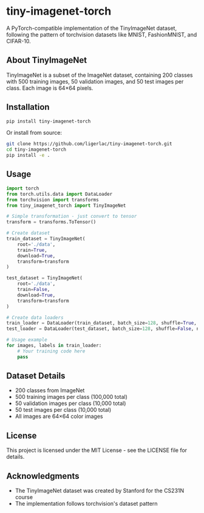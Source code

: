 # tiny-imagenet-torch

A PyTorch-compatible implementation of the TinyImageNet dataset, following the pattern of torchvision datasets like MNIST, FashionMNIST, and CIFAR-10.

## About TinyImageNet

TinyImageNet is a subset of the ImageNet dataset, containing 200 classes with 500 training images, 50 validation images, and 50 test images per class. Each image is 64×64 pixels.

## Installation

```bash
pip install tiny-imagenet-torch
```

Or install from source:

```bash
git clone https://github.com/ligerlac/tiny-imagenet-torch.git
cd tiny-imagenet-torch
pip install -e .
```

## Usage

```python
import torch
from torch.utils.data import DataLoader
from torchvision import transforms
from tiny_imagenet_torch import TinyImageNet

# Simple transformation - just convert to tensor
transform = transforms.ToTensor()

# Create dataset
train_dataset = TinyImageNet(
    root='./data',
    train=True,
    download=True,
    transform=transform
)

test_dataset = TinyImageNet(
    root='./data',
    train=False,
    download=True,
    transform=transform
)

# Create data loaders
train_loader = DataLoader(train_dataset, batch_size=128, shuffle=True, num_workers=4)
test_loader = DataLoader(test_dataset, batch_size=128, shuffle=False, num_workers=4)

# Usage example
for images, labels in train_loader:
    # Your training code here
    pass
```

## Dataset Details

- 200 classes from ImageNet
- 500 training images per class (100,000 total)
- 50 validation images per class (10,000 total)
- 50 test images per class (10,000 total)
- All images are 64×64 color images

## License

This project is licensed under the MIT License - see the LICENSE file for details.

## Acknowledgments

- The TinyImageNet dataset was created by Stanford for the CS231N course
- The implementation follows torchvision's dataset pattern